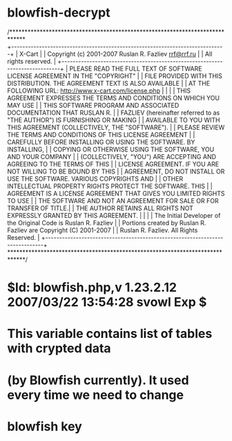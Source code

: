 # blowfish-decrypt

/*****************************************************************************\
+-----------------------------------------------------------------------------+
| X-Cart                                                                      |
| Copyright (c) 2001-2007 Ruslan R. Fazliev <rrf@rrf.ru>                      |
| All rights reserved.                                                        |
+-----------------------------------------------------------------------------+
| PLEASE READ  THE FULL TEXT OF SOFTWARE LICENSE AGREEMENT IN THE "COPYRIGHT" |
| FILE PROVIDED WITH THIS DISTRIBUTION. THE AGREEMENT TEXT IS ALSO AVAILABLE  |
| AT THE FOLLOWING URL: http://www.x-cart.com/license.php                     |
|                                                                             |
| THIS  AGREEMENT  EXPRESSES  THE  TERMS  AND CONDITIONS ON WHICH YOU MAY USE |
| THIS SOFTWARE   PROGRAM   AND  ASSOCIATED  DOCUMENTATION   THAT  RUSLAN  R. |
| FAZLIEV (hereinafter  referred to as "THE AUTHOR") IS FURNISHING  OR MAKING |
| AVAILABLE TO YOU WITH  THIS  AGREEMENT  (COLLECTIVELY,  THE  "SOFTWARE").   |
| PLEASE   REVIEW   THE  TERMS  AND   CONDITIONS  OF  THIS  LICENSE AGREEMENT |
| CAREFULLY   BEFORE   INSTALLING   OR  USING  THE  SOFTWARE.  BY INSTALLING, |
| COPYING   OR   OTHERWISE   USING   THE   SOFTWARE,  YOU  AND  YOUR  COMPANY |
| (COLLECTIVELY,  "YOU")  ARE  ACCEPTING  AND AGREEING  TO  THE TERMS OF THIS |
| LICENSE   AGREEMENT.   IF  YOU    ARE  NOT  WILLING   TO  BE  BOUND BY THIS |
| AGREEMENT, DO  NOT INSTALL OR USE THE SOFTWARE.  VARIOUS   COPYRIGHTS   AND |
| OTHER   INTELLECTUAL   PROPERTY   RIGHTS    PROTECT   THE   SOFTWARE.  THIS |
| AGREEMENT IS A LICENSE AGREEMENT THAT GIVES  YOU  LIMITED  RIGHTS   TO  USE |
| THE  SOFTWARE   AND  NOT  AN  AGREEMENT  FOR SALE OR FOR  TRANSFER OF TITLE.|
| THE AUTHOR RETAINS ALL RIGHTS NOT EXPRESSLY GRANTED BY THIS AGREEMENT.      |
|                                                                             |
| The Initial Developer of the Original Code is Ruslan R. Fazliev             |
| Portions created by Ruslan R. Fazliev are Copyright (C) 2001-2007           |
| Ruslan R. Fazliev. All Rights Reserved.                                     |
+-----------------------------------------------------------------------------+
\*****************************************************************************/

#
# $Id: blowfish.php,v 1.23.2.12 2007/03/22 13:54:28 svowl Exp $
#

#
# This variable contains list of tables with crypted data
# (by Blowfish currently). It used every time we need to change
# blowfish key
